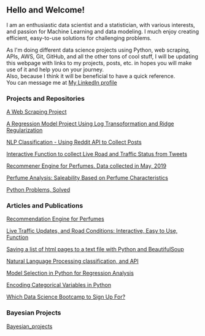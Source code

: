 ## Hello and Welcome!

I am an enthusiastic data scientist and a statistician, with various interests, and passion for Machine Learning and data modeling. I much enjoy creating efficient, easy-to-use solutions for challenging problems. 

As I'm doing different data science projects using Python, web scraping, APIs, AWS, Git, GitHub, and all the other tons of cool stuff, I will be updating this webpage with links to my projects, posts, etc. in hopes you will make use of it and help you on your journey.
<br /> Also, because I think it will be beneficial to have a quick reference. 
<br /> You can message me at [My LinkedIn profile](https://www.linkedin.com/in/haya-toumy/) 

### Projects and Repositories

[A Web Scraping Project](https://hayatoumy.github.io/webscraping-1/)


[A Regression Model Project Using Log Transoformation and Ridge Regularization](https://hayatoumy.github.io/regression_log_transformation/)


[NLP Classification - Using Reddit API to Collect Posts](https://hayatoumy.github.io/classification_api_NLP/)


[Interactive Function to collect Live Road and Traffic Status from Tweets](https://hayatoumy.github.io/road_status_live)


[Recommener Engine for Perfumes. Data collected in May, 2019](https://hayatoumy.github.io/recommender_system/)


[Perfume Analysis: Saleability Based on Perfume Characteristics](https://hayatoumy.github.io/perfume_analysis/)


[Python Problems, Solved](https://hayatoumy.github.io/python_challenges_solutions/)


### Articles and Publications 
[Recommendation Engine for Perfumes](https://medium.com/@haya.toumy/recommender-engine-for-perfumes-35b1a0b0d436)

[Live Traffic Updates, and Road Conditions: Interactive, Easy to Use, Function](https://medium.com/@haya.toumy/interactive-function-to-gather-live-tweets-about-road-conditions-and-traffic-status-91df25289dd9)

[Saving a list of html pages to a text file with Python and BeautifulSoup](https://medium.com/@haya.toumy/how-to-store-scraped-webpages-with-beautifulsoup-in-a-list-then-save-it-to-a-text-file-6629b104035c)

[Natural Language Processing classification, and API](https://medium.com/@haya.toumy/natural-language-processing-apis-and-classification-in-python-a-project-walkthrough-edbd5b501a01)

[Model Selection in Python for Regression Analysis](https://medium.com/@haya.toumy/regression-model-selection-workflow-step-by-step-with-explanations-b6d81612767e)

[Encoding Categorical Variables in Python](https://medium.com/@haya.toumy/encoding-string-variables-in-python-and-dealing-with-null-values-93f8e48fe5c1) 

[Which Data Science Bootcamp to Sign Up For?](https://medium.com/@haya.toumy/which-data-science-bootcamp-should-you-sign-up-for-d857dc52bcdd)


### Bayesian Projects
[Bayesian_projects](https://hayatoumy.github.io/Bayesian_projects)
